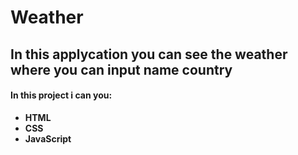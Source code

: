 # Weather
## In this applycation you can see the weather where you can input name country
#### In this project i can you:
+ **HTML**
+ **CSS**
+ **JavaScript**
